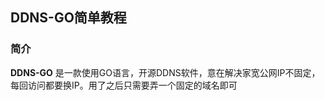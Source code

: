 ## DDNS-GO简单教程   
### 简介     
**DDNS-GO** 是一款使用GO语言，开源DDNS软件，意在解决家宽公网IP不固定，每回访问都要换IP。用了之后只需要弄一个固定的域名即可    

